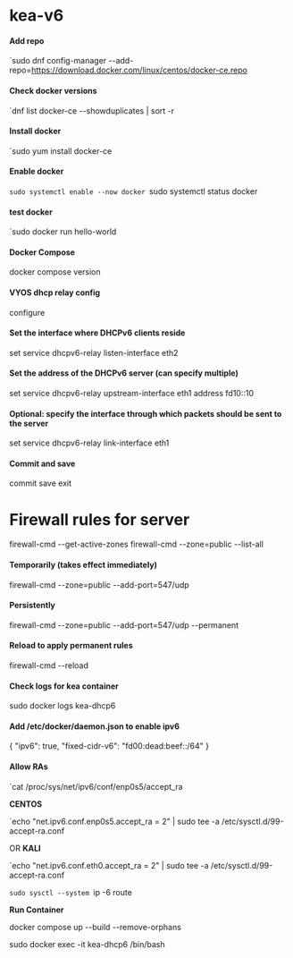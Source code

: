 # kea-v6


#### Add repo

`sudo dnf config-manager --add-repo=https://download.docker.com/linux/centos/docker-ce.repo

#### Check docker versions

`dnf list docker-ce --showduplicates | sort -r

#### Install docker

`sudo yum install docker-ce

#### Enable docker

`sudo systemctl enable --now docker
`sudo systemctl status docker

#### test docker

`sudo docker run hello-world



#### Docker Compose

docker compose version


#### VYOS dhcp relay config

configure

#### Set the interface where DHCPv6 clients reside
set service dhcpv6-relay listen-interface eth2

#### Set the address of the DHCPv6 server (can specify multiple)
set service dhcpv6-relay upstream-interface eth1 address fd10::10

#### Optional: specify the interface through which packets should be sent to the server
set service dhcpv6-relay link-interface eth1

#### Commit and save
commit
save
exit


# Firewall rules for server

firewall-cmd --get-active-zones
firewall-cmd --zone=public --list-all

#### Temporarily (takes effect immediately)
firewall-cmd --zone=public --add-port=547/udp

#### Persistently
firewall-cmd --zone=public --add-port=547/udp --permanent

#### Reload to apply permanent rules
firewall-cmd --reload


#### Check logs for kea container

sudo docker logs kea-dhcp6


#### Add /etc/docker/daemon.json to enable ipv6

{
  "ipv6": true,
  "fixed-cidr-v6": "fd00:dead:beef::/64"
}


#### Allow RAs

`cat /proc/sys/net/ipv6/conf/enp0s5/accept_ra

**CENTOS**

`echo "net.ipv6.conf.enp0s5.accept_ra = 2" | sudo tee -a /etc/sysctl.d/99-accept-ra.conf

OR
**KALI**

`echo "net.ipv6.conf.eth0.accept_ra = 2" | sudo tee -a /etc/sysctl.d/99-accept-ra.conf


`sudo sysctl --system
`ip -6 route



**Run Container**

docker compose up --build --remove-orphans

sudo docker exec -it kea-dhcp6 /bin/bash

